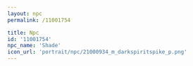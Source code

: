 ```yaml
---
layout: npc
permalink: /11001754

title: Npc
id: '11001754'
npc_name: 'Shade'
icon_url: 'portrait/npc/21000934_m_darkspiritspike_p.png'
---
```

